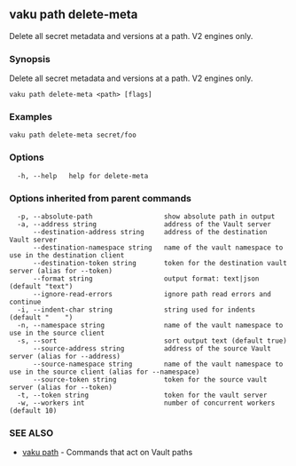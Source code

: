 ## vaku path delete-meta

Delete all secret metadata and versions at a path. V2 engines only.

### Synopsis

Delete all secret metadata and versions at a path. V2 engines only.

```
vaku path delete-meta <path> [flags]
```

### Examples

```
vaku path delete-meta secret/foo
```

### Options

```
  -h, --help   help for delete-meta
```

### Options inherited from parent commands

```
  -p, --absolute-path                  show absolute path in output
  -a, --address string                 address of the Vault server
      --destination-address string     address of the destination Vault server
      --destination-namespace string   name of the vault namespace to use in the destination client
      --destination-token string       token for the destination vault server (alias for --token)
      --format string                  output format: text|json (default "text")
      --ignore-read-errors             ignore path read errors and continue
  -i, --indent-char string             string used for indents (default "    ")
  -n, --namespace string               name of the vault namespace to use in the source client
  -s, --sort                           sort output text (default true)
      --source-address string          address of the source Vault server (alias for --address)
      --source-namespace string        name of the vault namespace to use in the source client (alias for --namespace)
      --source-token string            token for the source vault server (alias for --token)
  -t, --token string                   token for the vault server
  -w, --workers int                    number of concurrent workers (default 10)
```

### SEE ALSO

* [vaku path](vaku_path.md)	 - Commands that act on Vault paths

